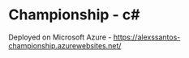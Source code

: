 # Championship - c#

Deployed on Microsoft Azure - https://alexssantos-championship.azurewebsites.net/

